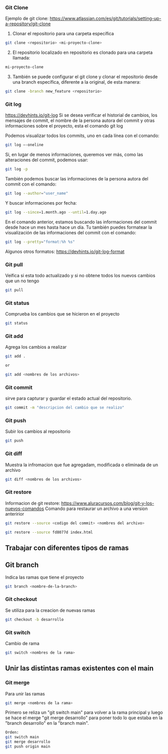 ### Git Clone

Ejemplo de git clone:
https://www.atlassian.com/es/git/tutorials/setting-up-a-repository/git-clone


1. Clonar el repositorio para una carpeta específica
```bash
git clone <repositorio> <mi-proyecto-clone>
```
2. El repositorio localizado en repositorio es clonado para una carpeta llamada:
```bash
mi-proyecto-clone
```
3. También se puede configurar el git clone y clonar el repositorio desde una branch específica, diferente a la original, de esta manera:
```bash
git clone -branch new_feature <repositorio>
```


### Git log
https://devhints.io/git-log
Si se desea verificar el historial de cambios, los mensajes de commit, el nombre de la persona autora del commit y otras informaciones sobre el proyecto, esta el comando git log

Podemos visualizar todos los commits, uno en cada línea con el comando:
```bash
git log –-oneline
```

Si, en lugar de menos informaciones, queremos ver más, como las alteraciones del commit, podemos usar:
```bash
git log -p
```

También podemos buscar las informaciones de la persona autora del commit con el comando:
```bash
git log --author="user_name"
```

Y buscar informaciones por fecha:
```bash
git log --since=1.month.ago --until=1.day.ago
```
En el comando anterior, estamos buscando las informaciones del commit desde hace un mes hasta hace un día.
Tu también puedes formatear la visualización de las informaciones del commit con el comando:
```bash
git log --pretty="format:%h %s"
```
Algunos otros formatos:
https://devhints.io/git-log-format

### Git pull
Veifica si esta todo actualizado y si no obtene todos los nuevos cambios que un no tengo
```bash
git pull
```

### Git status
Comprueba los cambios que se hicieron en el proyecto
```bash
git status
```

### Git add
Agrega los cambios a realizar
```bash
git add . 

or

git add <nombres de los archivos>
```

### Git commit
sirve para capturar y guardar el estado actual del repositorio.
```bash
git commit -m "descripcion del cambio que se realizo"
```

### Git push
Subir los cambios al repositorio
```bash
git push
```

### Git diff 
Muestra la infromacion que fue agregadam, modificada o eliminada de un archivo
```bash
git diff <nombres de los archivos>
```

### Git restore
Informacion de git restore: https://www.aluracursos.com/blog/git-y-los-nuevos-comandos
Comando para restaurar un archivo a una version anteririor
```bash
git restore --source <codigo del commit> <nombres del archivo>

git restore --source fd8077d index.html
```

## Trabajar con diferentes tipos de ramas
## Git branch
Indica las ramas que tiene el proyecto
```bash
git branch <nombre-de-la-branch>
```

### Git checkout
Se utiliza para la creacion de nuevas ramas
```bash
git checkout -b desarrollo
```

### Git switch
Cambio de rama
```bash
git switch <nombres de la rama>
```

## Unir las distintas ramas existentes con el main
### Git merge
Para unir las ramas
```bash
git merge <nombres de la rama>
```

Primero se reliza un "git switch main" para volver a la rama principal y luego se hace el merge "git merge desarrollo" para poner todo lo que estaba en la "branch desarrollo" en la "branch main".

```bash
Orden:
git switch main
git merge desarrollo
git push origin main
```